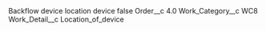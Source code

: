 <?xml version="1.0" encoding="UTF-8"?>
<CustomMetadata xmlns="http://soap.sforce.com/2006/04/metadata" xmlns:xsi="http://www.w3.org/2001/XMLSchema-instance" xmlns:xsd="http://www.w3.org/2001/XMLSchema">
    <label>Backflow device location device</label>
    <protected>false</protected>
    <values>
        <field>Order__c</field>
        <value xsi:type="xsd:double">4.0</value>
    </values>
    <values>
        <field>Work_Category__c</field>
        <value xsi:type="xsd:string">WC8</value>
    </values>
    <values>
        <field>Work_Detail__c</field>
        <value xsi:type="xsd:string">Location_of_device</value>
    </values>
</CustomMetadata>
